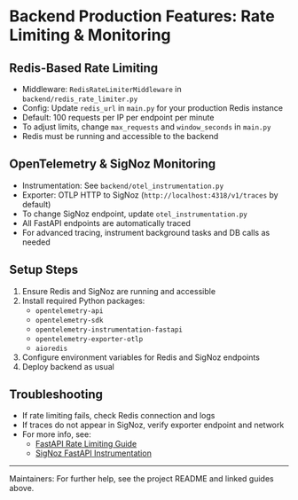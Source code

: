 # Backend Production Features: Rate Limiting & Monitoring

## Redis-Based Rate Limiting

- Middleware: `RedisRateLimiterMiddleware` in `backend/redis_rate_limiter.py`
- Config: Update `redis_url` in `main.py` for your production Redis instance
- Default: 100 requests per IP per endpoint per minute
- To adjust limits, change `max_requests` and `window_seconds` in `main.py`
- Redis must be running and accessible to the backend

## OpenTelemetry & SigNoz Monitoring

- Instrumentation: See `backend/otel_instrumentation.py`
- Exporter: OTLP HTTP to SigNoz (`http://localhost:4318/v1/traces` by default)
- To change SigNoz endpoint, update `otel_instrumentation.py`
- All FastAPI endpoints are automatically traced
- For advanced tracing, instrument background tasks and DB calls as needed

## Setup Steps

1. Ensure Redis and SigNoz are running and accessible
2. Install required Python packages:
   - `opentelemetry-api`
   - `opentelemetry-sdk`
   - `opentelemetry-instrumentation-fastapi`
   - `opentelemetry-exporter-otlp`
   - `aioredis`
3. Configure environment variables for Redis and SigNoz endpoints
4. Deploy backend as usual

## Troubleshooting

- If rate limiting fails, check Redis connection and logs
- If traces do not appear in SigNoz, verify exporter endpoint and network
- For more info, see:
  - [FastAPI Rate Limiting Guide](https://thedkpatel.medium.com/rate-limiting-with-fastapi-an-in-depth-guide-c4d64a776b83)
  - [SigNoz FastAPI Instrumentation](https://signoz.io/docs/instrumentation/opentelemetry-fastapi/)

---

Maintainers: For further help, see the project README and linked guides above.
